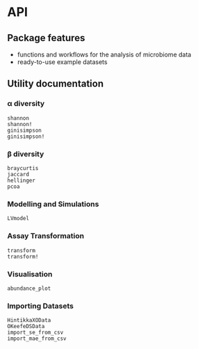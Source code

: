 # API

## Package features
- functions and workflows for the analysis of microbiome data
- ready-to-use example datasets

## Utility documentation

### α diversity

```@docs
shannon
shannon!
ginisimpson
ginisimpson!
```

### β diversity

```@docs
braycurtis
jaccard
hellinger
pcoa
```

### Modelling and Simulations

```@docs
LVmodel
```

### Assay Transformation

```@docs
transform
transform!
```

### Visualisation

```@docs
abundance_plot
```

### Importing Datasets

```@docs
HintikkaXOData
OKeefeDSData
import_se_from_csv
import_mae_from_csv
```

